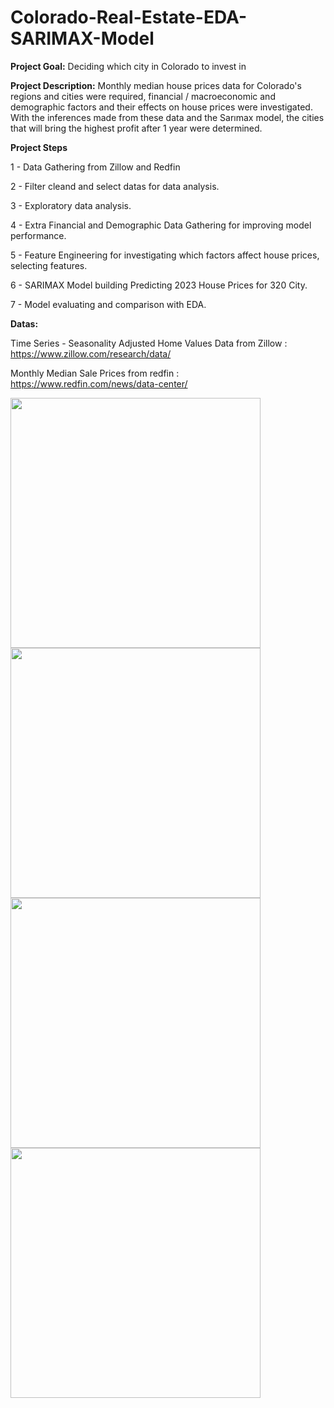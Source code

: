# Colorado-Real-Estate-EDA-SARIMAX-Model


**Project Goal:**
Deciding which city in Colorado to invest in


**Project Description:**
Monthly median house prices data for Colorado's regions and cities were required, financial / macroeconomic and demographic factors and their effects on house prices were investigated. With the inferences made from these data and the Sarımax model, the cities that will bring the highest profit after 1 year were determined.


**Project Steps**

1 - Data Gathering from Zillow and Redfin

2 - Filter cleand and select datas for data analysis.

3 - Exploratory data analysis.

4 - Extra Financial and Demographic Data Gathering for improving model performance.

5 - Feature Engineering for investigating which factors affect house prices, selecting features.

6 - SARIMAX Model building Predicting 2023 House Prices for 320 City.

7 - Model evaluating and comparison with EDA. 

**Datas:**


Time Series - Seasonality Adjusted Home Values Data from Zillow : https://www.zillow.com/research/data/

Monthly Median Sale Prices from redfin : https://www.redfin.com/news/data-center/


<div style={{display:"flex",flexWrap:"wrap",gap:"20px"}} >
   
   <img src="https://user-images.githubusercontent.com/76845631/192099868-30b1d8b1-3657-491a-8b4c-a375757b85ca.png" width="400px"  />

   <img src="https://user-images.githubusercontent.com/76845631/192100116-edbabd9a-9942-4ba7-acfd-4c03d6508d43.png" width="400px" />

   <img src="https://user-images.githubusercontent.com/76845631/192101443-26cd886b-6302-4829-b032-e83feeb218d2.png" width="400px" />
   
   <img src="https://user-images.githubusercontent.com/76845631/192101464-ac2a6d80-6176-439f-8a60-fbe2a41a078f.png" width="400px" />


</div>

 
 
